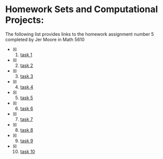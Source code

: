 # Homework Sets and Computational Projects:

The following list provides links to the homework assignment number 5 completed by Jer Moore in Math 5610 

- [X] 1. [task 1](https://thedegreeisalie.github.io/Math5610/homework/hw5/task1)
- [X] 2. [task 2](https://thedegreeisalie.github.io/Math5610/homework/hw5/task2)
- [X] 3. [task 3](https://thedegreeisalie.github.io/Math5610/homework/hw5/task3)
- [X] 4. [task 4](https://thedegreeisalie.github.io/Math5610/homework/hw5/task4)
- [X] 5. [task 5](https://thedegreeisalie.github.io/Math5610/homework/hw5/task5)
- [X] 6. [task 6](https://thedegreeisalie.github.io/Math5610/homework/hw5/task6)
- [X] 7. [task 7](https://thedegreeisalie.github.io/Math5610/homework/hw5/task7)
- [X] 8. [task 8](https://thedegreeisalie.github.io/Math5610/homework/hw5/task8)
- [X] 9. [task 9](https://thedegreeisalie.github.io/Math5610/homework/hw5/task9)
- [X] 10. [task 10](https://thedegreeisalie.github.io/Math5610/homework/hw5/task10)
